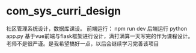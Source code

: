 # com_sys_curri_design
社区管理系统设计，数据库课设。
前端运行：
npm run dev
后端运行
python app.py
基于vue前端与flask框架进行设计，满打满算一天写完的作为课程设计。老师不是很严谨。是我希望搞好一点，以后会继续学习完善该项目
